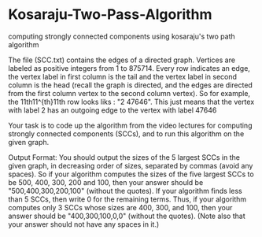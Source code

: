 # Kosaraju-Two-Pass-Algorithm
computing strongly connected components using kosaraju's two path algorithm

The file (SCC.txt) contains the edges of a directed graph. Vertices are labeled as positive integers from 1 to 875714. Every row indicates an edge, the vertex label in first column is the tail and the vertex label in second column is the head (recall the graph is directed, and the edges are directed from the first column vertex to the second column vertex). So for example, the 11th11^{th}11th row looks liks : "2 47646". This just means that the vertex with label 2 has an outgoing edge to the vertex with label 47646

Your task is to code up the algorithm from the video lectures for computing strongly connected components (SCCs), and to run this algorithm on the given graph.

Output Format: You should output the sizes of the 5 largest SCCs in the given graph, in decreasing order of sizes, separated by commas (avoid any spaces). So if your algorithm computes the sizes of the five largest SCCs to be 500, 400, 300, 200 and 100, then your answer should be "500,400,300,200,100" (without the quotes). If your algorithm finds less than 5 SCCs, then write 0 for the remaining terms. Thus, if your algorithm computes only 3 SCCs whose sizes are 400, 300, and 100, then your answer should be "400,300,100,0,0" (without the quotes). (Note also that your answer should not have any spaces in it.)
